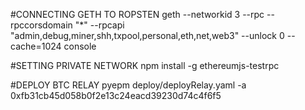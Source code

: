 #CONNECTING GETH TO ROPSTEN
geth --networkid 3 --rpc --rpccorsdomain "*" --rpcapi "admin,debug,miner,shh,txpool,personal,eth,net,web3" --unlock 0 --cache=1024 console

#SETTING PRIVATE NETWORK
npm install -g ethereumjs-testrpc


#DEPLOY BTC RELAY
pyepm deploy/deployRelay.yaml -a 0xfb31cb45d058b0f2e13c24eacd39230d74c4f6f5
